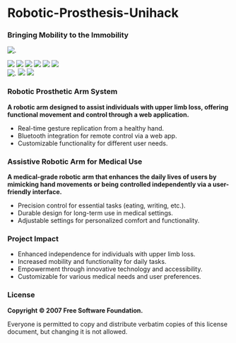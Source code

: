 # Robotic-Prosthesis-Unihack
### Bringing Mobility to the Immobility
![.](https://www.canva.com/design/DAGV74pLzNM/KHodoyUEP0n5rdkHEUquOg/edit?utm_content=DAGV74pLzNM&utm_campaign=designshare&utm_medium=link2&utm_source=sharebutton)

![](https://img.shields.io/badge/React-8A2BE2) ![](https://img.shields.io/badge/JavaScript-FFDD33) ![](https://img.shields.io/badge/Node.js-F1) ![](https://img.shields.io/badge/Python-335BFF)  ![](https://img.shields.io/badge/GDPR-FF3393) 
![](https://img.shields.io/badge/GPLv%203.0-FF3333)  
![.](https://img.shields.io/badge/Raspberry%20PI-884DA7)
![](https://img.shields.io/badge/Multi%20language-335BFF) ![](https://img.shields.io/badge/Cross%20platform-B833FF)

### Robotic Prosthetic Arm System
**A robotic arm designed to assist individuals with upper limb loss, offering functional movement and control through a web application.**

- Real-time gesture replication from a healthy hand.
- Bluetooth integration for remote control via a web app.
- Customizable functionality for different user needs.
  
### Assistive Robotic Arm for Medical Use
**A medical-grade robotic arm that enhances the daily lives of users by mimicking hand movements or being controlled independently via a user-friendly interface.**

- Precision control for essential tasks (eating, writing, etc.).
- Durable design for long-term use in medical settings.
- Adjustable settings for personalized comfort and functionality.
  
### Project Impact
- Enhanced independence for individuals with upper limb loss.
- Increased mobility and functionality for daily tasks.
- Empowerment through innovative technology and accessibility.
- Customizable for various medical needs and user preferences.



### License
**Copyright © 2007 Free Software Foundation.**

Everyone is permitted to copy and distribute verbatim copies of this license document, but changing it is not allowed.
